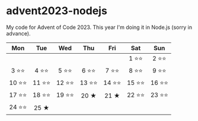 # advent2023-nodejs

My code for Advent of Code 2023.
This year I'm doing it in Node.js (sorry in advance).

|Mon|Tue|Wed|Thu|Fri|Sat|Sun|
|:-:|:-:|:-:|:-:|:-:|:-:|:-:|
| | | | | |1 ⭐⭐|2 ⭐⭐|
|3 ⭐⭐|4 ⭐⭐|5 ⭐⭐|6 ⭐⭐|7 ⭐⭐|8 ⭐⭐|9 ⭐⭐|
|10 ⭐⭐|11 ⭐⭐|12 ⭐⭐|13 ⭐⭐|14 ⭐⭐|15 ⭐⭐|16 ⭐⭐|
|17 ⭐⭐|18 ⭐⭐|19 ⭐⭐|20 ★|21 ★|22 ⭐⭐|23 ⭐⭐|
|24 ⭐⭐|25 ★| | | | | |

